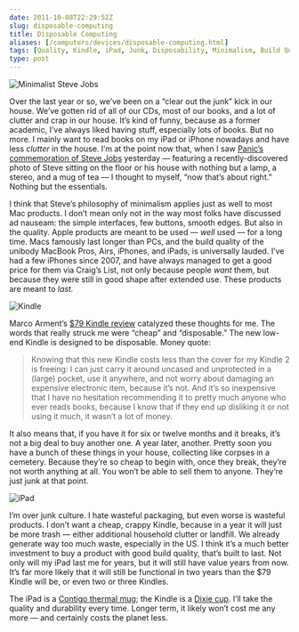 ```yaml
--- 
date: 2011-10-08T22:29:52Z
slug: disposable-computing
title: Disposable Computing
aliases: [/computers/devices/disposable-computing.html]
tags: [Quality, Kindle, iPad, Junk, Disposability, Minimalism, Build Quality]
type: post
---
```


<img src="/2011/10/disposable-computing/steve_jobs_1982.jpg" alt="Minimalist Steve Jobs" class="center" />

Over the last year or so, we’ve been on a “clear out the junk” kick in our
house. We’ve gotten rid of all of our CDs, most of our books, and a lot of
clutter and crap in our house. It’s kind of funny, because as a former academic,
I’ve always liked having stuff, especially lots of books. But no more. I mainly
want to read books on my iPad or iPhone nowadays and have less *clutter* in the
house. I’m at the point now that, when I saw [Panic’s commemoration of Steve
Jobs] yesterday — featuring a recently-discovered photo of Steve sitting on the
floor or his house with nothing but a lamp, a stereo, and a mug of tea — I
thought to myself, “now that’s about right.” Nothing but the essentials.

I think that Steve’s philosophy of minimalism applies just as well to most Mac
products. I don’t mean only not in the way most folks have discussed ad nauseam:
the simple interfaces, few buttons, smooth edges. But also in the quality. Apple
products are meant to be used — *well* used — for a long time. Macs famously
last longer than PCs, and the build quality of the unibody MacBook Pros, Airs,
iPhones, and iPads, is universally lauded. I’ve had a few iPhones since 2007,
and have always managed to get a good price for them via Craig’s List, not only
because people *want* them, but because they were still in good shape after
extended use. These products are meant to *last.*

<img src="/2011/10/disposable-computing/kindle.jpg" alt="Kindle" class="right" />

Marco Arment’s [$79 Kindle review] catalyzed these thoughts for me. The words
that really struck me were “cheap” and “disposable.” The new low-end Kindle is
designed to be disposable. Money quote:

> Knowing that this new Kindle costs less than the cover for my Kindle 2 is
> freeing: I can just carry it around uncased and unprotected in a (large)
> pocket, use it anywhere, and not worry about damaging an expensive electronic
> item, because it’s not. And it’s so inexpensive that I have no hesitation
> recommending it to pretty much anyone who ever reads books, because I know
> that if they end up disliking it or not using it much, it wasn’t a lot of
> money.

It also means that, if you have it for six or twelve months and it breaks, it’s
not a big deal to buy another one. A year later, another. Pretty soon you have a
bunch of these things in your house, collecting like corpses in a cemetery.
Because they’re so cheap to begin with, once they break, they’re not worth
anything at all. You won’t be able to sell them to anyone. They’re just junk at
that point.

<img src="/2011/10/disposable-computing/ipad.jpg" alt="iPad" class="left" />

I’m over junk culture. I hate wasteful packaging, but even worse is wasteful
products. I don’t want a cheap, crappy Kindle, because in a year it will just be
more trash — either additional household clutter or landfill. We already
generate way too much waste, especially in the US. I think it’s a much better
investment to buy a product with good build quality, that’s built to last. Not
only will my iPad last me for years, but it will still have value years from
now. It’s far more likely that it will still be functional in two years than the
$79 Kindle will be, or even two or three Kindles.

The iPad is a [Contigo thermal mug]; the Kindle is a [Dixie cup]. I’ll take the
quality and durability every time. Longer term, it likely won’t cost me any more
— and certainly costs the planet less.

  [Panic’s commemoration of Steve Jobs]: http://www.panic.com/tribute/steve.html
  [$79 Kindle review]: http://www.marco.org/2011/10/07/review-79-kindle-with-ads-and-buttons
  [Contigo thermal mug]: https://www.amazon.com/dp/B001RMGVU8/
  [Dixie cup]: http://www.dixie.com/prdct-cups.html
